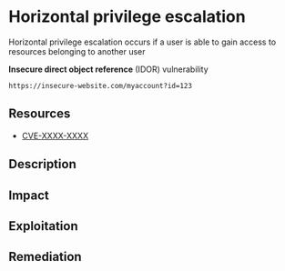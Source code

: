 # Horizontal privilege escalation

Horizontal privilege escalation occurs if a user is able to gain access to
resources belonging to another user

**Insecure direct object reference** (IDOR) vulnerability
```
https://insecure-website.com/myaccount?id=123
```

<!-- Resources {{{-->
## Resources

- [CVE-XXXX-XXXX](https://www.example.com/)

<!-- }}} -->

<!-- Description {{{-->
## Description



<!-- }}} -->

<!-- Impact {{{-->
## Impact



<!-- }}} -->

<!-- Exploitation {{{-->
## Exploitation



<!-- }}} -->

<!-- Remediation {{{-->
## Remediation



<!-- }}} -->
